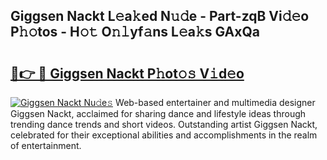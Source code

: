 ## Giggsen Nackt L𝚎a𝚔ed N𝚞𝚍e - Part-zqB Vi𝚍𝚎o P𝚑𝚘tos - H𝚘𝚝 O𝚗𝚕yf𝚊ns L𝚎a𝚔s GAxQa

# <h2><a href="http://kf30hrj.oniu.top/?m=Giggsen+Nackt">🔗👉 🔴 Giggsen Nackt P𝚑ot𝚘𝚜 V𝚒d𝚎o</a></h2>

[![Giggsen Nackt Nu𝚍e𝚜](https://i.imgur.com/0qMVB7G.gif)](http://kf30hrj.oniu.top/?m=Giggsen+Nackt)
Web-based entertainer and multimedia designer Giggsen Nackt, acclaimed for sharing dance and lifestyle ideas through trending dance trends and short videos. Outstanding artist Giggsen Nackt, celebrated for their exceptional abilities and accomplishments in the realm of entertainment.  

